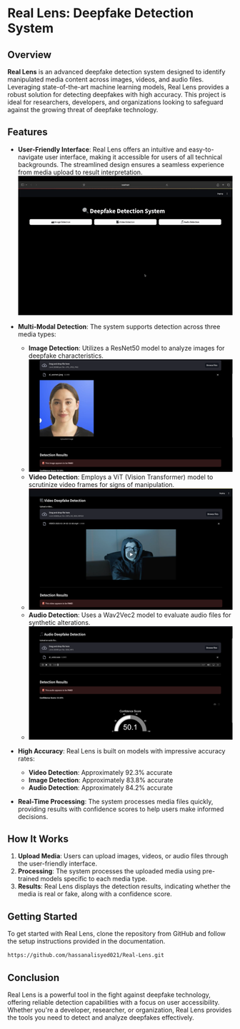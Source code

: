 # Real Lens: Deepfake Detection System

## Overview

**Real Lens** is an advanced deepfake detection system designed to identify manipulated media content across images, videos, and audio files. Leveraging state-of-the-art machine learning models, Real Lens provides a robust solution for detecting deepfakes with high accuracy. This project is ideal for researchers, developers, and organizations looking to safeguard against the growing threat of deepfake technology.

## Features

- **User-Friendly Interface**: Real Lens offers an intuitive and easy-to-navigate user interface, making it accessible for users of all technical backgrounds. The streamlined design ensures a seamless experience from media upload to result interpretation.
  ![Alt text](Images/GIF.gif)
- **Multi-Modal Detection**: The system supports detection across three media types:
  - **Image Detection**: Utilizes a ResNet50 model to analyze images for deepfake characteristics.
  - ![Alt text](Images/image.png)
  - **Video Detection**: Employs a ViT (Vision Transformer) model to scrutinize video frames for signs of manipulation.
  - ![Alt text](Images/video.png)
  - **Audio Detection**: Uses a Wav2Vec2 model to evaluate audio files for synthetic alterations.
  - ![Alt text](Images/audio.png)

- **High Accuracy**: Real Lens is built on models with impressive accuracy rates:
  - **Video Detection**: Approximately 92.3% accurate
  - **Image Detection**: Approximately 83.8% accurate
  - **Audio Detection**: Approximately 84.2% accurate

- **Real-Time Processing**: The system processes media files quickly, providing results with confidence scores to help users make informed decisions.

## How It Works

1. **Upload Media**: Users can upload images, videos, or audio files through the user-friendly interface.
2. **Processing**: The system processes the uploaded media using pre-trained models specific to each media type.
3. **Results**: Real Lens displays the detection results, indicating whether the media is real or fake, along with a confidence score.

## Getting Started

To get started with Real Lens, clone the repository from GitHub and follow the setup instructions provided in the documentation.

```bash
https://github.com/hassanalisyed021/Real-Lens.git
```

## Conclusion

Real Lens is a powerful tool in the fight against deepfake technology, offering reliable detection capabilities with a focus on user accessibility. Whether you're a developer, researcher, or organization, Real Lens provides the tools you need to detect and analyze deepfakes effectively.


